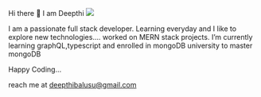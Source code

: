 Hi there 👋 I am Deepthi <img src="https://upload.wikimedia.org/wikipedia/commons/thumb/e/ea/Breathe-face-smile.svg/35px-Breathe-face-smile.svg.png"></img>

I am a passionate full stack developer.
Learning everyday and I like to explore new technologies....
worked on MERN stack projects.
I’m currently learning graphQL,typescript and enrolled in mongoDB university to master mongoDB

Happy Coding...

reach me at deepthibalusu@gmail.com
